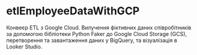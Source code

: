 # etlEmployeeDataWithGCP
Конвеєр ETL з Google Cloud. Вилучення фіктивних даних співробітників за допомогою бібліотеки Python Faker до Google Cloud Storage (GCS), перетворення та завантаження даних у BigQuery, та візуалізація в Looker Studio.
